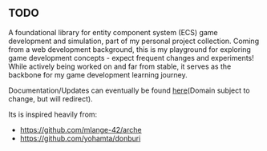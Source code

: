
## TODO

A foundational library for entity component system (ECS) game development and simulation, part of my personal project collection. Coming from a web development background, this is my playground for exploring game development concepts - expect frequent changes and experiments! While actively being worked on and far from stable, it serves as the backbone for my game development learning journey.

Documentation/Updates can eventually be found [here](https://dl43t3h5ccph3.cloudfront.net)(Domain subject to change, but will redirect).

Its is inspired heavily from:

- <https://github.com/mlange-42/arche>
- <https://github.com/yohamta/donburi>
